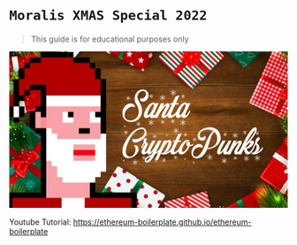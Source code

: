 # `Moralis XMAS Special 2022`

> This guide is for educational purposes only

![Preview](thu.jpg)

Youtube Tutorial: https://ethereum-boilerplate.github.io/ethereum-boilerplate

